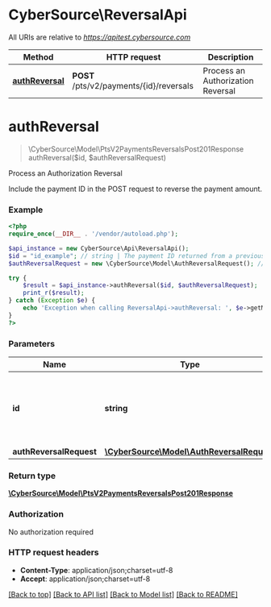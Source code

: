 # CyberSource\ReversalApi

All URIs are relative to *https://apitest.cybersource.com*

Method | HTTP request | Description
------------- | ------------- | -------------
[**authReversal**](ReversalApi.md#authReversal) | **POST** /pts/v2/payments/{id}/reversals | Process an Authorization Reversal


# **authReversal**
> \CyberSource\Model\PtsV2PaymentsReversalsPost201Response authReversal($id, $authReversalRequest)

Process an Authorization Reversal

Include the payment ID in the POST request to reverse the payment amount.

### Example
```php
<?php
require_once(__DIR__ . '/vendor/autoload.php');

$api_instance = new CyberSource\Api\ReversalApi();
$id = "id_example"; // string | The payment ID returned from a previous payment request.
$authReversalRequest = new \CyberSource\Model\AuthReversalRequest(); // \CyberSource\Model\AuthReversalRequest | 

try {
    $result = $api_instance->authReversal($id, $authReversalRequest);
    print_r($result);
} catch (Exception $e) {
    echo 'Exception when calling ReversalApi->authReversal: ', $e->getMessage(), PHP_EOL;
}
?>
```

### Parameters

Name | Type | Description  | Notes
------------- | ------------- | ------------- | -------------
 **id** | **string**| The payment ID returned from a previous payment request. |
 **authReversalRequest** | [**\CyberSource\Model\AuthReversalRequest**](../Model/AuthReversalRequest.md)|  |

### Return type

[**\CyberSource\Model\PtsV2PaymentsReversalsPost201Response**](../Model/PtsV2PaymentsReversalsPost201Response.md)

### Authorization

No authorization required

### HTTP request headers

 - **Content-Type**: application/json;charset=utf-8
 - **Accept**: application/json;charset=utf-8

[[Back to top]](#) [[Back to API list]](../../README.md#documentation-for-api-endpoints) [[Back to Model list]](../../README.md#documentation-for-models) [[Back to README]](../../README.md)

